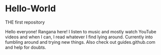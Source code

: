 # Hello-World
THE first repository

Hello everyone! Rangana here! I listen to music and mostly watch YouTube videos and when I can, I read whatever I find lying around. Currently into fumbling around and trying new things.
Also check out guides.github.com and help for doubts.
